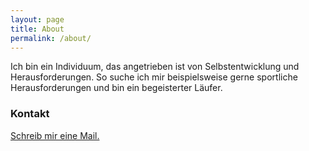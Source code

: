 ```yaml
---
layout: page
title: About
permalink: /about/
---
```


Ich bin ein Individuum, das angetrieben ist von Selbstentwicklung und Herausforderungen. So suche ich mir beispielsweise gerne sportliche Herausforderungen und bin ein begeisterter Läufer. 

### Kontakt

[Schreib mir eine Mail.](mailto:virtual_flame@yahoo.com)
